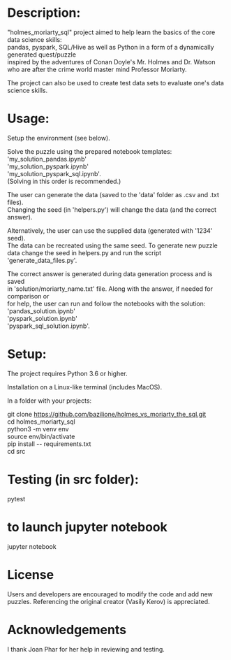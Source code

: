 # Description:  
"holmes_moriarty_sql" project aimed to help learn the basics of the core data science skills:  
pandas, pyspark, SQL/Hive as well as Python in a form of a dynamically generated quest/puzzle  
inspired by the adventures of Conan Doyle's Mr. Holmes and Dr. Watson who are after the crime 
world master mind Professor Moriarty.  
  
The project can also be used to create test data sets to evaluate one's data science skills.  
  
# Usage:  
Setup the environment (see below).
  
Solve the puzzle using the prepared notebook templates:  
'my_solution_pandas.ipynb'  
'my_solution_pyspark.ipynb'  
'my_solution_pyspark_sql.ipynb'.  
(Solving in this order is recommended.)  
  
  
The user can generate the data (saved to the 'data' folder as .csv and .txt files).  
Changing the seed (in 'helpers.py') will change the data (and the correct answer).
  
Alternatively, the user can use the supplied data (generated with '1234' seed).  
The data can be recreated using the same seed. To generate new puzzle data change the seed 
in helpers.py and run the script 'generate_data_files.py'.  
  
The correct answer is generated during data generation process and is saved  
in 'solution/moriarty_name.txt' file. Along with the answer, if needed for comparison or  
for help, the user can run and follow the notebooks with the solution:  
'pandas_solution.ipynb'  
'pyspark_solution.ipynb'  
'pyspark_sql_solution.ipynb'. 


# Setup:  
The project requires Python 3.6 or higher.  
  
Installation on a Linux-like terminal (includes MacOS).  

  
In a folder with your projects:  

git clone https://github.com/bazilione/holmes_vs_moriarty_the_sql.git  
cd holmes_moriarty_sql    
python3 -m venv env  
source env/bin/activate  
pip install -- requirements.txt  
cd src  
  
# Testing (in src folder):  
pytest  
  
# to launch jupyter notebook
jupyter notebook  
  
#  License  
Users and developers are encouraged to modify the code and add new puzzles.
Referencing the original creator (Vasily Kerov) is appreciated.

#  Acknowledgements  
I thank Joan Phar for her help in reviewing and testing.  
  

